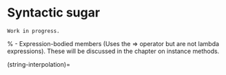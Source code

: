 # Syntactic sugar

```{warning}
Work in progress.
```

% - Expression-bodied members (Uses the => operator but are not lambda expressions). These will be discussed in the chapter on instance methods.

(string-interpolation)=
